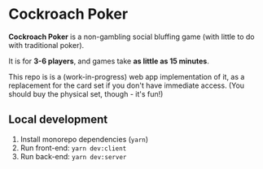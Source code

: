 # Cockroach Poker

**Cockroach Poker** is a non-gambling social bluffing game (with little to do with traditional poker).

It is for **3-6 players**, and games take **as little as 15 minutes**.

This repo is is a (work-in-progress) web app implementation of it, as a replacement for the card set if you don't have immediate access. (You should buy the physical set, though - it's fun!)

## Local development

1. Install monorepo dependencies (`yarn`)
2. Run front-end: `yarn dev:client`
3. Run back-end: `yarn dev:server`